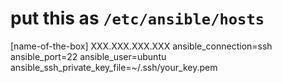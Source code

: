 # put this as `/etc/ansible/hosts`

[name-of-the-box]
XXX.XXX.XXX.XXX ansible_connection=ssh ansible_port=22 ansible_user=ubuntu ansible_ssh_private_key_file=~/.ssh/your_key.pem
